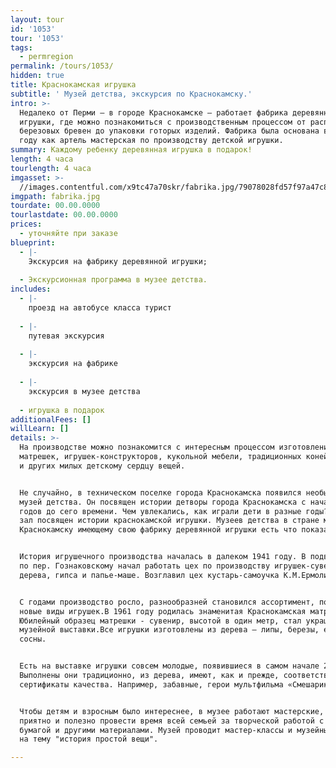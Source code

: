 ```yaml
---
layout: tour
id: '1053'
tour: '1053'
tags:
  - permregion
permalink: /tours/1053/
hidden: true
title: Краснокамская игрушка
subtitle: ' Музей детства, экскурсия по Краснокамску.'
intro: >-
  Недалеко от Перми – в городе Краснокамске – работает фабрика деревянной
  игрушки, где можно познакомиться с производственным процессом от распила
  березовых бревен до упаковки готорых изделий. Фабрика была основана в 1941
  году как артель мастерская по производству детской игрушки.
summary: Каждому ребенку деревянная игрушка в подарок!
length: 4 часа
tourlength: 4 часа
imgasset: >-
  //images.contentful.com/x9tc47a70skr/fabrika.jpg/79078028fd57f97a47c88b717b7ae696/fabrika.jpg
imgpath: fabrika.jpg
tourdate: 00.00.0000
tourlastdate: 00.00.0000
prices:
  - уточняйте при заказе
blueprint:
  - |-
    Экскурсия на фабрику деревянной игрушки;
     
  - Экскурсионная программа в музее детства.
includes:
  - |-
    проезд на автобусе класса турист
     
  - |-
    путевая экскурсия
     
  - |-
    экскурсия на фабрике
     
  - |-
    экскурсия в музее детства
     
  - игрушка в подарок
additionalFees: []
willLearn: []
details: >-
  На производстве можно познакомится с интересным процессом изготовления
  матрешек, игрушек-конструкторов, кукольной мебели, традиционных коней-качалок
  и других милых детскому сердцу вещей.


  Не случайно, в техническом поселке города Краснокамска появился необычный
  музей детства. Он посвящен истории детворы города Краснокамска с начала 1930-х
  годов до сего времени. Чем увлекались, как играли дети в разные годы? Еще один
  зал посвящен истории краснокамской игрушки. Музеев детства в стране мало, а
  Краснокамску имеющему свою фабрику деревянной игрушки есть что показать.


  История игрушечного производства началась в далеком 1941 году. В подвале дома
  по пер. Гознаковскому начал работать цех по производству игрушек-сувениров из
  дерева, гипса и папье-маше. Возглавил цех кустарь-самоучка К.М.Ермолин.


  С годами производство росло, разнообразней становился ассортимент, появлялись
  новые виды игрушек.В 1961 году родилась знаменитая Краснокамская матрешка.
  Юбилейный образец матрешки - сувенир, высотой в один метр, стал украшением
  музейной выставки.Все игрушки изготовлены из дерева – липы, березы, ели и
  сосны.


  Есть на выставке игрушки совсем молодые, появившиеся в самом начале 21 века.
  Выполнены они традиционно, из дерева, имеют, как и прежде, соответствующие
  сертификаты качества. Например, забавные, герои мультфильма «Смешарики».


  Чтобы детям и взросным было интереснее, в музее работают мастерские, где
  приятно и полезно провести время всей семьей за творческой работой с деревом,
  бумагой и другими материалами. Музей проводит мастер-классы и музейные занятия
  на тему "история простой вещи".

---
```

